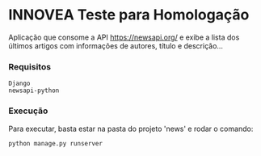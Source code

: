 # INNOVEA Teste para Homologação
Aplicação que consome a API https://newsapi.org/ e exibe a lista dos últimos artigos com informações de autores, título e descrição...

### Requisitos
```
Django
newsapi-python
```

### Execução
Para executar, basta estar na pasta do projeto 'news' e rodar o comando:
```
python manage.py runserver
```